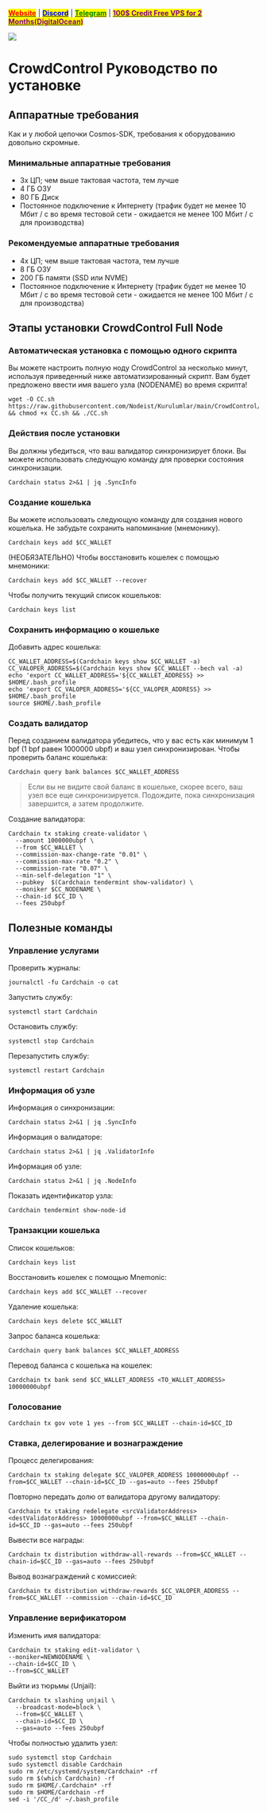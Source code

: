 &#x20;                             [<mark style="color:red;">**Website**</mark>](https://nodeist.net/) | [<mark style="color:blue;">**Discord**</mark>](https://discord.gg/ypx7mJ6Zzb) | [<mark style="color:green;">**Telegram**</mark>](https://t.me/noodeist) | [<mark style="color:purple;">**100$ Credit Free VPS for 2 Months(DigitalOcean)**</mark>](https://nodeist.net/)<mark style="color:purple;"></mark>

![](https://i.hizliresim.com/qii2z30.jpeg)


# CrowdControl Руководство по установке
## Аппаратные требования
Как и у любой цепочки Cosmos-SDK, требования к оборудованию довольно скромные.

### Минимальные аппаратные требования
  - 3x ЦП; чем выше тактовая частота, тем лучше
  - 4 ГБ ОЗУ
  - 80 ГБ Диск
  - Постоянное подключение к Интернету (трафик будет не менее 10 Мбит / с во время тестовой сети - ожидается не менее 100 Мбит / с для производства)

### Рекомендуемые аппаратные требования
  - 4x ЦП; чем выше тактовая частота, тем лучше
  - 8 ГБ ОЗУ
  - 200 ГБ памяти (SSD или NVME)
  - Постоянное подключение к Интернету (трафик будет не менее 10 Мбит / с во время тестовой сети - ожидается не менее 100 Мбит / с для производства)

## Этапы установки CrowdControl Full Node
### Автоматическая установка с помощью одного скрипта
Вы можете настроить полную ноду CrowdControl за несколько минут, используя приведенный ниже автоматизированный скрипт.
Вам будет предложено ввести имя вашего узла (NODENAME) во время скрипта!

```
wget -O CC.sh https://raw.githubusercontent.com/Nodeist/Kurulumlar/main/CrowdControl/CC && chmod +x CC.sh && ./CC.sh
```
### Действия после установки

Вы должны убедиться, что ваш валидатор синхронизирует блоки.
Вы можете использовать следующую команду для проверки состояния синхронизации.
```
Cardchain status 2>&1 | jq .SyncInfo
```

### Создание кошелька
Вы можете использовать следующую команду для создания нового кошелька. Не забудьте сохранить напоминание (мнемонику).
```
Cardchain keys add $CC_WALLET
```

(НЕОБЯЗАТЕЛЬНО) Чтобы восстановить кошелек с помощью мнемоники:
```
Cardchain keys add $CC_WALLET --recover
```

Чтобы получить текущий список кошельков:
```
Cardchain keys list
```
### Сохранить информацию о кошельке
Добавить адрес кошелька:
```
CC_WALLET_ADDRESS=$(Cardchain keys show $CC_WALLET -a)
CC_VALOPER_ADDRESS=$(Cardchain keys show $CC_WALLET --bech val -a)
echo 'export CC_WALLET_ADDRESS='${CC_WALLET_ADDRESS} >> $HOME/.bash_profile
echo 'export CC_VALOPER_ADDRESS='${CC_VALOPER_ADDRESS} >> $HOME/.bash_profile
source $HOME/.bash_profile
```


### Создать валидатор
Перед созданием валидатора убедитесь, что у вас есть как минимум 1 bpf (1 bpf равен 1000000 ubpf) и ваш узел синхронизирован.
Чтобы проверить баланс кошелька:
```
Cardchain query bank balances $CC_WALLET_ADDRESS
```
> Если вы не видите свой баланс в кошельке, скорее всего, ваш узел все еще синхронизируется. Подождите, пока синхронизация завершится, а затем продолжите.

Создание валидатора:
```
Cardchain tx staking create-validator \
  --amount 1000000ubpf \
  --from $CC_WALLET \
  --commission-max-change-rate "0.01" \
  --commission-max-rate "0.2" \
  --commission-rate "0.07" \
  --min-self-delegation "1" \
  --pubkey  $(Cardchain tendermint show-validator) \
  --moniker $CC_NODENAME \
  --chain-id $CC_ID \
  --fees 250ubpf
```


## Полезные команды
### Управление услугами
Проверить журналы:
```
journalctl -fu Cardchain -o cat
```

Запустить службу:
```
systemctl start Cardchain
```

Остановить службу:
```
systemctl stop Cardchain
```

Перезапустить службу:
```
systemctl restart Cardchain
```

### Информация об узле
Информация о синхронизации:
```
Cardchain status 2>&1 | jq .SyncInfo
```

Информация о валидаторе:
```
Cardchain status 2>&1 | jq .ValidatorInfo
```

Информация об узле:
```
Cardchain status 2>&1 | jq .NodeInfo
```

Показать идентификатор узла:
```
Cardchain tendermint show-node-id
```

### Транзакции кошелька
Список кошельков:
```
Cardchain keys list
```

Восстановить кошелек с помощью Mnemonic:
```
Cardchain keys add $CC_WALLET --recover
```

Удаление кошелька:
```
Cardchain keys delete $CC_WALLET
```

Запрос баланса кошелька:
```
Cardchain query bank balances $CC_WALLET_ADDRESS
```

Перевод баланса с кошелька на кошелек:
```
Cardchain tx bank send $CC_WALLET_ADDRESS <TO_WALLET_ADDRESS> 10000000ubpf
```

### Голосование
```
Cardchain tx gov vote 1 yes --from $CC_WALLET --chain-id=$CC_ID
```

### Ставка, делегирование и вознаграждение
Процесс делегирования:
```
Cardchain tx staking delegate $CC_VALOPER_ADDRESS 10000000ubpf --from=$CC_WALLET --chain-id=$CC_ID --gas=auto --fees 250ubpf
```

Повторно передать долю от валидатора другому валидатору:
```
Cardchain tx staking redelegate <srcValidatorAddress> <destValidatorAddress> 10000000ubpf --from=$CC_WALLET --chain-id=$CC_ID --gas=auto --fees 250ubpf
```

Вывести все награды:
```
Cardchain tx distribution withdraw-all-rewards --from=$CC_WALLET --chain-id=$CC_ID --gas=auto --fees 250ubpf
```

Вывод вознаграждений с комиссией:
```
Cardchain tx distribution withdraw-rewards $CC_VALOPER_ADDRESS --from=$CC_WALLET --commission --chain-id=$CC_ID
```

### Управление верификатором
Изменить имя валидатора:
```
Cardchain tx staking edit-validator \
--moniker=NEWNODENAME \
--chain-id=$CC_ID \
--from=$CC_WALLET
```

Выйти из тюрьмы (Unjail):
```
Cardchain tx slashing unjail \
  --broadcast-mode=block \
  --from=$CC_WALLET \
  --chain-id=$CC_ID \
  --gas=auto --fees 250ubpf
```


Чтобы полностью удалить узел:
```
sudo systemctl stop Cardchain
sudo systemctl disable Cardchain
sudo rm /etc/systemd/system/Cardchain* -rf
sudo rm $(which Cardchain) -rf
sudo rm $HOME/.Cardchain* -rf
sudo rm $HOME/Cardchain -rf
sed -i '/CC_/d' ~/.bash_profile
```
  